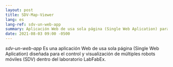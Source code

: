 ```yaml
---
layout: post
title: SDV-Map-Viewer
lang: es
lang-ref: sdv-un-web-app
summary: Aplicación Web de usa sola página (Single Web Aplication) para el control y visualización de múltiples robots móviles en modo remoto.
date: 2021-08-03 09:00 -0500
---
```


*sdv-un-web-app* Es una aplicación Web de usa sola página (Single Web Aplication) diseñada para el control y visualización de múltiples robots móviles (SDV) dentro del laboratorio LabFabEx.

